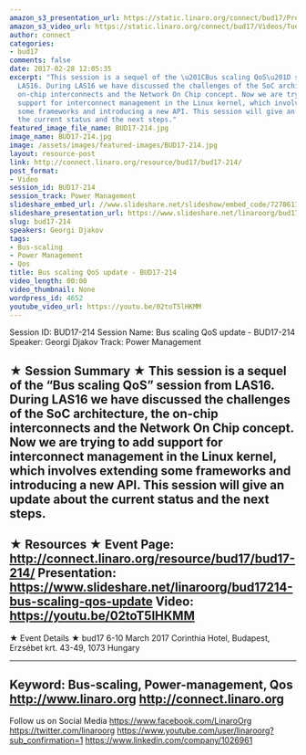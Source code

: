 ```yaml
---
amazon_s3_presentation_url: https://static.linaro.org/connect/bud17/Presentations/BUD17-214%20-%20Bus%20scaling%20QoS%20update.pdf
amazon_s3_video_url: https://static.linaro.org/connect/bud17/Videos/Tuesday/BUD17-214%20Bus%20scaling%20QoS%20update.mp4
author: connect
categories:
- bud17
comments: false
date: 2017-02-28 12:05:35
excerpt: "This session is a sequel of the \u201CBus scaling QoS\u201D session from
  LAS16. During LAS16 we have discussed the challenges of the SoC architecture, the
  on-chip interconnects and the Network On Chip concept. Now we are trying to add
  support for interconnect management in the Linux kernel, which involves extending
  some frameworks and introducing a new API. This session will give an update about
  the current status and the next steps."
featured_image_file_name: BUD17-214.jpg
image_name: BUD17-214.jpg
image: /assets/images/featured-images/BUD17-214.jpg
layout: resource-post
link: http://connect.linaro.org/resource/bud17/bud17-214/
post_format:
- Video
session_id: BUD17-214
session_track: Power Management
slideshare_embed_url: //www.slideshare.net/slideshow/embed_code/72786117
slideshare_presentation_url: https://www.slideshare.net/linaroorg/bud17214-bus-scaling-qos-update
slug: bud17-214
speakers: Georgi Djakov
tags:
- Bus-scaling
- Power Management
- Qos
title: Bus scaling QoS update - BUD17-214
video_length: 00:00
video_thumbnail: None
wordpress_id: 4652
youtube_video_url: https://youtu.be/02toT5lHKMM
---
```


Session ID: BUD17-214
Session Name: Bus scaling QoS update - BUD17-214
Speaker: Georgi Djakov
Track: Power Management


★ Session Summary ★
This session is a sequel of the “Bus scaling QoS” session from LAS16. During LAS16 we have discussed the challenges of the SoC architecture, the on-chip interconnects and the Network On Chip concept. Now we are trying to add support for interconnect management in the Linux kernel, which involves extending some frameworks and introducing a new API. This session will give an update about the current status and the next steps.
---------------------------------------------------
★ Resources ★
Event Page: http://connect.linaro.org/resource/bud17/bud17-214/
Presentation: https://www.slideshare.net/linaroorg/bud17214-bus-scaling-qos-update
Video: https://youtu.be/02toT5lHKMM
---------------------------------------------------

★ Event Details ★
bud17
6-10 March 2017
Corinthia Hotel, Budapest,
Erzsébet krt. 43-49,
1073 Hungary

---------------------------------------------------
Keyword: Bus-scaling, Power-management, Qos
http://www.linaro.org
http://connect.linaro.org
---------------------------------------------------
Follow us on Social Media
https://www.facebook.com/LinaroOrg
https://twitter.com/linaroorg
https://www.youtube.com/user/linaroorg?sub_confirmation=1
https://www.linkedin.com/company/1026961
